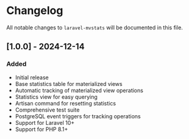 # Changelog

All notable changes to `laravel-mvstats` will be documented in this file.

## [1.0.0] - 2024-12-14

### Added
- Initial release
- Base statistics table for materialized views
- Automatic tracking of materialized view operations
- Statistics view for easy querying
- Artisan command for resetting statistics
- Comprehensive test suite
- PostgreSQL event triggers for tracking operations
- Support for Laravel 10+
- Support for PHP 8.1+
